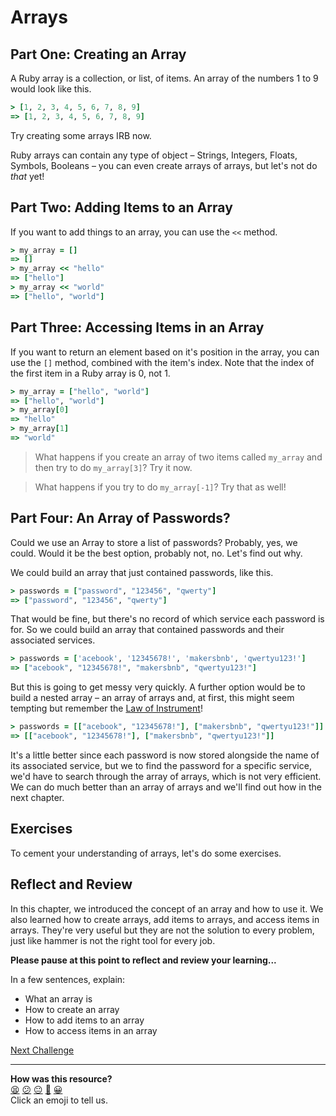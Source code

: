 # Arrays

## Part One: Creating an Array

A Ruby array is a collection, or list, of items. An array of the numbers 1 to 9 would look like this.

```ruby
> [1, 2, 3, 4, 5, 6, 7, 8, 9]
=> [1, 2, 3, 4, 5, 6, 7, 8, 9]
```

Try creating some arrays IRB now.

Ruby arrays can contain any type of object – Strings, Integers, Floats, Symbols, Booleans – you can even create arrays of arrays, but let's not do _that_ yet!

## Part Two: Adding Items to an Array

If you want to add things to an array, you can use the `<<` method.

```ruby
> my_array = []
=> []
> my_array << "hello"
=> ["hello"]
> my_array << "world"
=> ["hello", "world"]
```

## Part Three: Accessing Items in an Array

If you want to return an element based on it's position in the array, you can use the `[]` method, combined with the item's index. Note that the index of the first item in a Ruby array is 0, not 1.

```ruby
> my_array = ["hello", "world"]
=> ["hello", "world"]
> my_array[0]
=> "hello"
> my_array[1]
=> "world"
```

> What happens if you create an array of two items called `my_array` and then try to do `my_array[3]`? Try it now.

> What happens if you try to do `my_array[-1]`? Try that as well!

## Part Four: An Array of Passwords?

Could we use an Array to store a list of passwords? Probably, yes, we could. Would it be the best option, probably not, no. Let's find out why.

We could build an array that just contained passwords, like this.

```ruby
> passwords = ["password", "123456", "qwerty"]
=> ["password", "123456", "qwerty"]
```

That would be fine, but there's no record of which service each password is for. So we could build an array that contained passwords and their associated services.

```ruby
> passwords = ['acebook', '12345678!', 'makersbnb', 'qwertyu123!']
=> ["acebook", "12345678!", "makersbnb", "qwertyu123!"]
```

But this is going to get messy very quickly. A further option would be to build a nested array – an array of arrays and, at first, this might seem tempting but remember the [Law of Instrument](https://en.wikipedia.org/wiki/Law_of_the_instrument)!

```ruby
> passwords = [["acebook", "12345678!"], ["makersbnb", "qwertyu123!"]]
=> [["acebook", "12345678!"], ["makersbnb", "qwertyu123!"]]
```

It's a little better since each password is now stored alongside the name of its associated service, but we to find the password for a specific service, we'd have to search through the array of arrays, which is not very efficient. We can do much better than an array of arrays and we'll find out how in the next chapter.

## Exercises

To cement your understanding of arrays, let's do some exercises.

<!-- OMITTED -->

## Reflect and Review

In this chapter, we introduced the concept of an array and how to use it. We also learned how to create arrays, add items to arrays, and access items in arrays. They're very useful but they are not the solution to every problem, just like hammer is not the right tool for every job.

**Please pause at this point to reflect and review your learning...**

In a few sentences, explain:
- What an array is
- How to create an array
- How to add items to an array
- How to access items in an array


[Next Challenge](13_introducing_hashes.md)

<!-- BEGIN GENERATED SECTION DO NOT EDIT -->

---

**How was this resource?**  
[😫](https://airtable.com/shrUJ3t7KLMqVRFKR?prefill_Repository=makersacademy/ruby_foundations&prefill_File=12_introducing_arrays.md&prefill_Sentiment=😫) [😕](https://airtable.com/shrUJ3t7KLMqVRFKR?prefill_Repository=makersacademy/ruby_foundations&prefill_File=12_introducing_arrays.md&prefill_Sentiment=😕) [😐](https://airtable.com/shrUJ3t7KLMqVRFKR?prefill_Repository=makersacademy/ruby_foundations&prefill_File=12_introducing_arrays.md&prefill_Sentiment=😐) [🙂](https://airtable.com/shrUJ3t7KLMqVRFKR?prefill_Repository=makersacademy/ruby_foundations&prefill_File=12_introducing_arrays.md&prefill_Sentiment=🙂) [😀](https://airtable.com/shrUJ3t7KLMqVRFKR?prefill_Repository=makersacademy/ruby_foundations&prefill_File=12_introducing_arrays.md&prefill_Sentiment=😀)  
Click an emoji to tell us.

<!-- END GENERATED SECTION DO NOT EDIT -->
